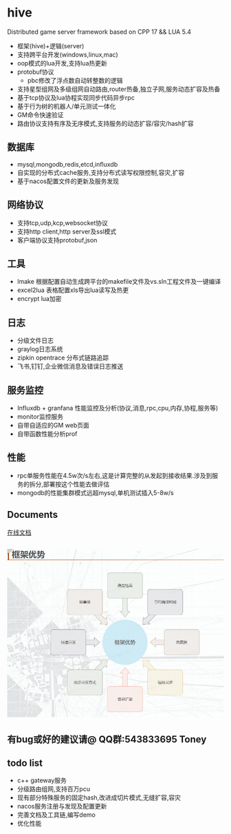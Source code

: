# hive
Distributed game server framework based on CPP 17 && LUA 5.4

* 框架(hive)+逻辑(server)
* 支持跨平台开发(windows,linux,mac)
* oop模式的lua开发,支持lua热更新
* protobuf协议
    - pbc修改了浮点数自动转整数的逻辑
* 支持星型组网及多级组网自动路由,router热备,独立子网,服务动态扩容及热备
* 基于tcp协议及lua协程实现同步代码异步rpc
* 基于行为树的机器人/单元测试一体化
* GM命令快速验证
* 路由协议支持有序及无序模式,支持服务的动态扩容/容灾/hash扩容

## 数据库
  - mysql,mongodb,redis,etcd,influxdb
  - 自实现的分布式cache服务,支持分布式读写权限控制,容灾,扩容
  - 基于nacos配置文件的更新及服务发现
  
## 网络协议
  - 支持tcp,udp,kcp,websocket协议
  - 支持http client,http server及ssl模式
  - 客户端协议支持protobuf,json

## 工具
  - lmake 根据配置自动生成跨平台的makefile文件及vs.sln工程文件及一键编译
  - excel2lua 表格配置xls导出lua读写及热更
  - encrypt lua加密

## 日志
  - 分级文件日志
  - graylog日志系统
  - zipkin opentrace 分布式链路追踪
  - 飞书,钉钉,企业微信消息及错误日志推送

## 服务监控
  - Influxdb + granfana 性能监控及分析(协议,消息,rpc,cpu,内存,协程,服务等)
  - monitor监控服务
  - 自带自适应的GM web页面
  - 自带函数性能分析prof

## 性能
  - rpc单服务性能在4.5w次/s左右,这是计算完整的从发起到接收结果.涉及到服务的拆分,部署按这个性能去做评估
  - mongodb的性能集群模式远超mysql,单机测试插入5-8w/s
  
## Documents
[在线文档](https://github.com/hero1s/hive/wiki)
  
## ![img.png](doc/img.png)

## 有bug或好的建议请@ QQ群:543833695 Toney

## todo list 
  - c++ gateway服务
  - 分级路由组网,支持百万pcu
  - 现有部分特殊服务的固定hash,改进成切片模式,无缝扩容,容灾
  - nacos服务注册与发现及配置更新
  - 完善文档及工具链,编写demo
  - 优化性能